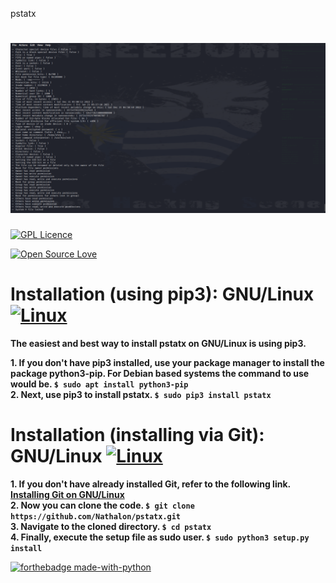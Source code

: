 pstatx

![Screenshot](/screenshot.png)
=======================================================================================================================
[![GPL Licence](https://badges.frapsoft.com/os/gpl/gpl-150x33.png?v=103)](https://opensource.org/licenses/GPL-3.0/)

[![Open Source Love](https://badges.frapsoft.com/os/v2/open-source-175x29.png?v=103)](https://github.com/ellerbrock/open-source-badges/)

Installation (using pip3): GNU/Linux [![Linux](https://svgshare.com/i/Zhy.svg)](https://svgshare.com/i/Zhy.svg)
=======================================================================================================================

**The easiest and best way to install pstatx on GNU/Linux is using pip3.**  

**1. If you don't have pip3 installed, use your package manager to install the package python3-pip. For Debian based systems the command to use would be. `$ sudo apt install python3-pip`**  
**2. Next, use pip3 to install pstatx. `$ sudo pip3 install pstatx`**  

Installation (installing via Git): GNU/Linux [![Linux](https://svgshare.com/i/Zhy.svg)](https://svgshare.com/i/Zhy.svg)
=======================================================================================================================

**1. If you don't have already installed Git, refer to the following link. [Installing Git on GNU/Linux](https://git-scm.com/book/en/v2/Getting-Started-Installing-Git)**  
**2. Now you can clone the code. `$ git clone https://github.com/Nathalon/pstatx.git`**  
**3. Navigate to the cloned directory. `$ cd pstatx`**  
**4. Finally, execute the setup file as sudo user. `$ sudo python3 setup.py install`**  

[![forthebadge made-with-python](http://ForTheBadge.com/images/badges/made-with-python.svg)](https://www.python.org/)
